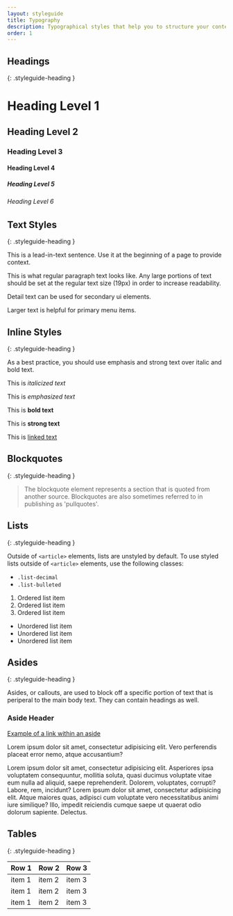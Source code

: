 ```yaml
---
layout: styleguide
title: Typography
description: Typographical styles that help you to structure your content.
order: 1
---
```


## Headings
{: .styleguide-heading }
<div class="preview">
  <h1>Heading Level 1</h1>
  <h2>Heading Level 2</h2>
  <h3>Heading Level 3</h3>
  <h4>Heading Level 4</h4>
  <h5>Heading Level 5</h5>
  <h6>Heading Level 6</h6>
</div>

## Text Styles
{: .styleguide-heading }

<div class="preview">
  <p class="lead-in-text">This is a lead-in-text sentence. Use it at the beginning of a page to provide context.</p>
  <p>This is what regular paragraph text looks like. Any large portions of text should be set at the regular text size (19px) in order to increase readability.</p>
  <p class="detail-text">Detail text can be used for secondary ui elements.</p>
  <p class="large-text">Larger text is helpful for primary menu items.</p>
</div>

## Inline Styles
{: .styleguide-heading }

As a best practice, you should use emphasis and strong text over italic and bold text.

<div class="preview">
  <p>This is <i>italicized text</i></p>
  <p>This is <em>emphasized text</em></p>
  <p>This is <b>bold text</b></p>
  <p>This is <strong>strong text</strong></p>
  <p>This is <a href="#">linked text</a></p>
</div>

## Blockquotes
{: .styleguide-heading }

<div class="preview">
  <blockquote>The blockquote element represents a section that is quoted from another source. Blockquotes are also sometimes referred to in publishing as 'pullquotes'.</blockquote>  
</div>




## Lists
{: .styleguide-heading }

Outside of `<article>` elements, lists are unstyled by default. To use styled lists outside of `<article>` elements, use the following classes:

- `.list-decimal`
- `.list-bulleted`

<div class="preview">
  <ol>
    <li>Ordered list item</li>
    <li>Ordered list item</li>
    <li>Ordered list item</li>
  </ol>
</div>

<div class="preview">
  <ul>
    <li>Unordered list item</li>
    <li>Unordered list item</li>
    <li>Unordered list item</li>
  </ul>
</div>

## Asides
{: .styleguide-heading }

<div class="preview">
  <aside>
    <p>Asides, or callouts, are used to block off a specific portion of text that is periperal to the main body text. They can contain headings as well.</p>
  </aside>
</div>

<div class="preview">
  <aside>
    <h3>Aside Header</h3>
    <p><a href="#">Example of a link within an aside</a></p>
    <p>Lorem ipsum dolor sit amet, consectetur adipisicing elit. Vero perferendis placeat error nemo, atque accusantium?</p>
  </aside>
  <p class="is-peripheral">Lorem ipsum dolor sit amet, consectetur adipisicing elit. Asperiores ipsa voluptatem consequuntur, mollitia soluta, quasi ducimus voluptate vitae eum nulla ad aliquid, saepe reprehenderit. Dolorem, voluptates, corrupti? Labore, rem, incidunt? Lorem ipsum dolor sit amet, consectetur adipisicing elit. Atque maiores quas, adipisci cum voluptate vero necessitatibus animi iure similique? Illo, impedit reiciendis cumque saepe ut quaerat odio dolorum sapiente. Delectus.</p>
</div>


## Tables
{: .styleguide-heading }

<div class="preview">
  <table>
    <thead>
      <tr>
        <th>Row 1</th>
        <th>Row 2</th>
        <th>Row 3</th>
      </tr>
    </thead>
    <tbody>
      <tr>
        <td>item 1</td>
        <td>item 2</td>
        <td>item 3</td>
      </tr>
      <tr>
        <td>item 1</td>
        <td>item 2</td>
        <td>item 3</td>
      </tr>
      <tr>
        <td>item 1</td>
        <td>item 2</td>
        <td>item 3</td>
      </tr>
    </tbody>
  </table>
</div>
